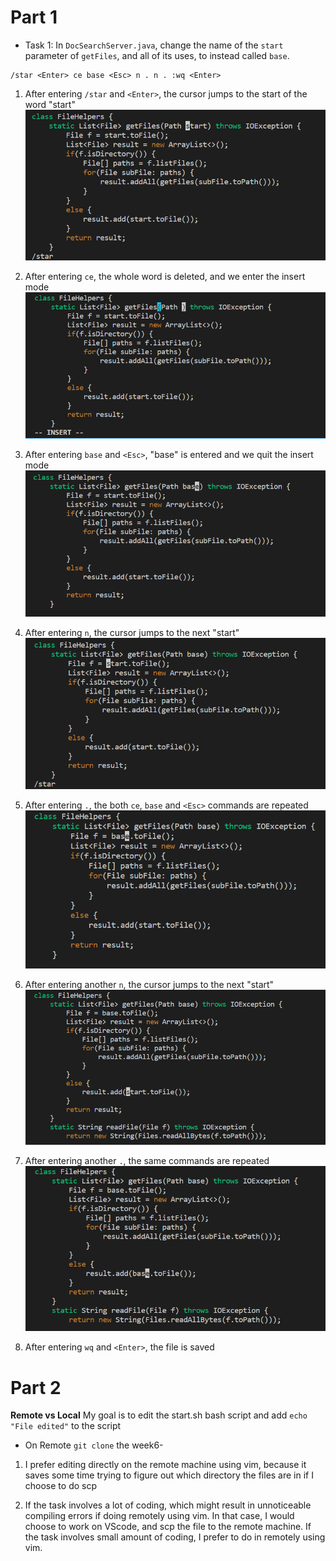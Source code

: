 # Part 1
* Task 1: In `DocSearchServer.java`, change the name of the `start` parameter of `getFiles`, and all of its uses, to instead called `base`.

```
/star <Enter> ce base <Esc> n . n . :wq <Enter>
```
1. After entering `/star` and `<Enter>`, the cursor jumps to the start of the word "start"
![Image](starEnter.png)

2. After entering `ce`, the whole word is deleted, and we enter the insert mode
![Image](ceInsert.png)

3. After entering `base` and `<Esc>`, "base" is entered and we quit the insert mode
![Image](baseEsc.png)

4. After entering `n`, the cursor jumps to the next "start"
![Image](nStar.png)

5. After entering `.`, the both `ce`, `base` and `<Esc>` commands are repeated
![Image](dot.png)

6. After entering another `n`, the cursor jumps to the next "start"
![Image](n2.png)

7. After entering another `.`, the same commands are repeated
![Image](dot2.png)

8. After entering `wq` and `<Enter>`, the file is saved

# Part 2
**Remote vs Local**
My goal is to edit the start.sh bash script and add `echo "File edited"` to the script
* On Remote
`git clone` the week6-
1. I prefer editing directly on the remote machine using vim, because it saves some time trying to figure out which directory the files are in if I choose to do scp

2. If the task involves a lot of coding, which might result in unnoticeable compiling errors if doing remotely using vim. In that case, I would choose to work on VScode, and scp the file to the remote machine. If the task involves small amount of coding, I prefer to do in remotely using vim.